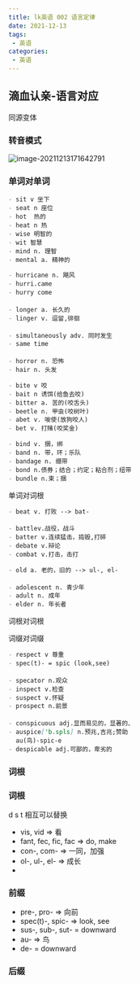 ```yaml
---
title: lk英语 002 语言定律
date: 2021-12-13
tags:
 - 英语
categories:
 - 英语
---
```




## 滴血认亲-语言对应

同源变体

### 转音模式

![image-20211213171642791](..\..\assies\images\image-20211213171642791.png)

### 单词对单词

```markdown
- sit v 坐下
- seat n 座位
- hot  热的
- heat n 热
- wise 明智的
- wit 智慧
- mind n. 理智
- mental a. 精神的
```

```markdown
- hurricane n. 飓风
- hurri.came
- hurry come

- longer a. 长久的
- linger v. 逗留,徘徊

- simultaneously adv. 同时发生
- same time

- horror n. 恐怖
- hair n. 头发
```

```markdown
- bite v 咬
- bait n 诱饵(给鱼去咬)
- bitter a. 苦的(咬舌头)
- beetle n. 甲虫(咬树叶)
- abet v. 唆使(放狗咬人)
- bet v. 打赌(咬奖金)
```

```markdown
- bind v. 捆，绑
- band n. 带，环；乐队
- bandage n. 绷带
- bond n.债券；结合；约定；粘合剂；纽带
- bundle n.束；捆
```



单词对词根

```markdown
- beat v. 打败 --> bat-

- battlev.战役，战斗
- batter v.连续猛击，捣毁,打碎
- debate v.辩论
- combat v.打击，击打
```



```markdown
- old a. 老的，旧的 --> ul-, el-

- adolescent n. 青少年
- adult n. 成年
- elder n. 年长者
```

词根对词根

词缀对词缀


```markdown
- respect v 尊重
- spec(t)- = spic (look,see)

- specator n.观众
- inspect v.检查
- suspect v.怀疑
- prospect n.前景

- conspicuous adj.显而易见的，显著的、
- auspice['b.spls] n.预兆,吉兆;赞助
  au(鸟)-spic-e
- despicable adj.可鄙的，卑劣的
```


### 词根

### 词根

d s t 相互可以替换

- vis, vid => 看
- fant, fec, fic, fac => do, make
- con-, com- => 一同，加强
- ol-, ul-, el- => 成长
- 

### 前缀

- pre-, pro- => 向前
- spec(t)-, spic- => look, see
- sus-, sub-, sut- = downward
- au- => 鸟
- de- = downward

### 后缀